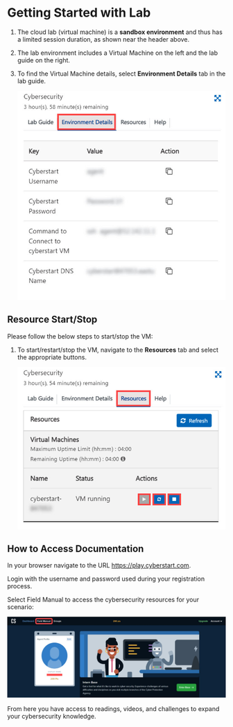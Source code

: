 # Getting Started with Lab

1. The cloud lab (virtual machine) is a **sandbox environment** and thus has a limited session duration, as shown near the header above.

2. The lab environment includes a Virtual Machine on the left and the lab guide on the right.

3. To find the Virtual Machine details, select **Environment Details** tab in the lab guide. 

   ![](images/env-details.jpg "Lab Environment details")
 

## Resource Start/Stop

Please follow the below steps to start/stop the VM: 

1. To start/restart/stop the VM, navigate to the **Resources** tab and select the appropriate buttons.

   ![](images/reosurces-tab.jpg "Resources tab")
   

## How to Access Documentation


In your browser navigate to the URL https://play.cyberstart.com.

Login with the username and password used during your registration process.

Select Field Manual to access the cybersecurity resources for your scenario:

   ![](images/cyberplay.jpg "Resources tab")

From here you have access to readings, videos, and challenges to expand your cybersecurity knowledge.
